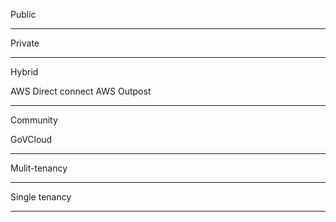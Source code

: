 Public 

---

Private 

---
Hybrid


AWS Direct connect
AWS Outpost

---

Community

GoVCloud

---

Mulit-tenancy


---

Single tenancy


-----